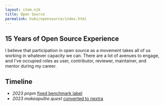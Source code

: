 ```yaml
---
layout: item.njk
title: Open Source
permalink: hubs/opensource/index.html
---
```


## 15 Years of Open Source Experience

I believe that participation in open source as a movement takes all of us working in whatever capacity we can. There are a lot of avenues to engage, and I've occupied roles as user, contributor, reviewer, maintainer, and mentor during my career.

## Timeline

- _2023_ _pnpm_ [fixed benchmark label](https://github.com/pnpm/pnpm.github.io/pull/376)
- _2023_ _makeapullre.quest_ [converted to nextra](https://makeapullre.quest/)
